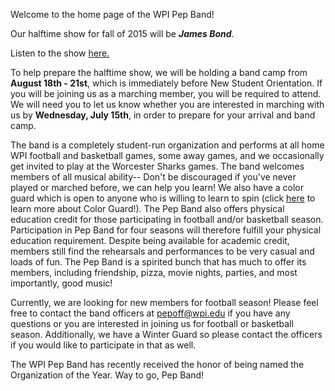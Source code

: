 
Welcome to the home page of the WPI Pep Band!

Our halftime show for fall of 2015 will be ***James Bond***.

Listen to the show [here.](http://www.jwpepper.com/marching-band-the-music-of-james-bond-show.list)

To help prepare the halftime show, we will be holding a band camp from **August 18th - 21st**, which is immediately before New Student Orientation. If you will be joining us as a marching member, you will be required to attend. We will need you to let us know whether you are interested in marching with us by **Wednesday, July 15th**, in order to prepare for your arrival and band camp.

The band is a completely student-run organization and performs at all home WPI football and basketball games, some away games, and we occasionally get invited to play at the Worcester Sharks games. The band welcomes members of all musical ability-- Don't be discouraged if you've never played or marched before, we can help you learn! We also have a color guard which is open to anyone who is willing to learn to spin (click [here](Color%20Guard) to learn more about Color Guard!). The Pep Band also offers physical education credit for those participating in football and/or basketball season. Participation in Pep Band for four seasons will therefore fulfill your physical education requirement. Despite being available for academic credit, members still find the rehearsals and performances to be very casual and loads of fun. The Pep Band is a spirited bunch that has much to offer its members, including friendship, pizza, movie nights, parties, and most importantly, good music!

Currently, we are looking for new members for football season! Please feel free to contact the band officers at [pepoff@wpi.edu](mailto:pepoff@wpi.edu) if you have any questions or you are interested in joining us for football or basketball season. Additionally, we have a Winter Guard so please contact the officers if you would like to participate in that as well.

<div class="alert alert-success">The WPI Pep Band has recently received the honor of being named the Organization of the Year. Way to go, Pep Band!</div>
